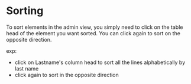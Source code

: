 # Sorting


To sort elements in the admin view, you simply need to click on the table head of the element you want sorted.
You can click again to sort on the opposite direction.


exp:
* click on Lastname's column head to sort all the lines alphabetically by last name
* click again to sort in the opposite direction
